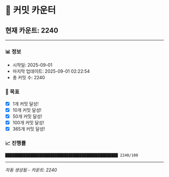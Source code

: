 # 🔢 커밋 카운터

## 현재 카운트: 2240

---

### 📊 정보
- 시작일: 2025-09-01
- 마지막 업데이트: 2025-09-01 02:22:54
- 총 커밋 수: 2240

### 🎯 목표
- [x] 1개 커밋 달성!
- [x] 10개 커밋 달성!
- [x] 50개 커밋 달성!
- [x] 100개 커밋 달성!
- [x] 365개 커밋 달성!

### 📈 진행률
```
██████████████████████████████████████████████████ 2240/100
```

---
*자동 생성됨 - 카운트: 2240*
